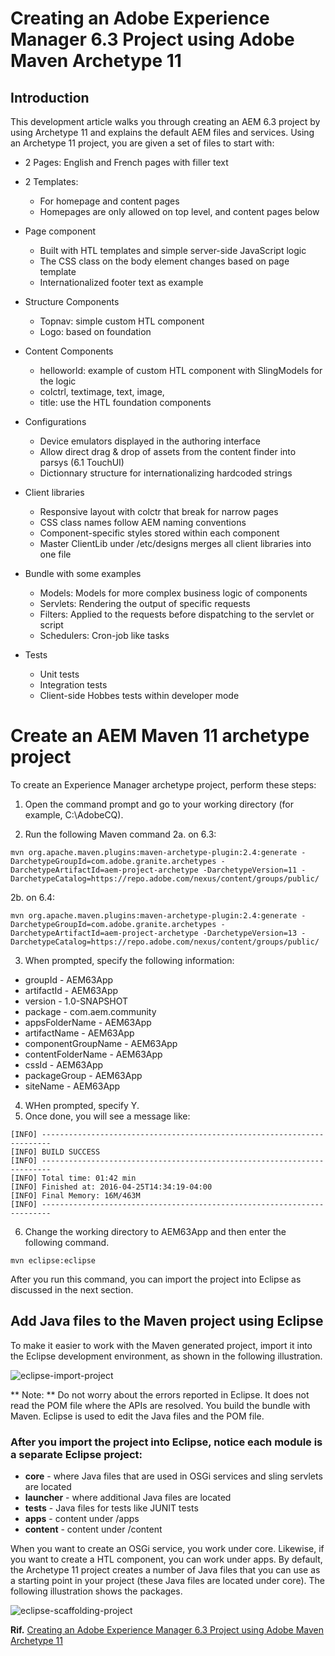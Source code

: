 # Creating an Adobe Experience Manager 6.3 Project using Adobe Maven Archetype 11
## Introduction
This development article walks you through creating an AEM 6.3 project by using Archetype 11 and explains the default AEM files and services. Using an Archetype 11 project, you are given a set of files to start with:

* 2 Pages: English and French pages with filler text

* 2 Templates: 
  * For homepage and content pages
  * Homepages are only allowed on top level, and content pages below

* Page component
  * Built with HTL templates and simple server-side JavaScript logic
  * The CSS class on the body element changes based on page template
  * Internationalized footer text as example

* Structure Components
  * Topnav: simple custom HTL component
  * Logo: based on foundation

* Content Components
  * helloworld: example of custom HTL component with SlingModels for the logic 
  * colctrl, textimage, text, image,
  * title: use the HTL foundation components

* Configurations
  * Device emulators displayed in the authoring interface
  * Allow direct drag & drop of assets from the content finder into parsys (6.1 TouchUI)
  * Dictionnary structure for internationalizing hardcoded strings

* Client libraries
  * Responsive layout with colctr that break for narrow pages
  * CSS class names follow AEM naming conventions
  * Component-specific styles stored within each component
  * Master ClientLib under /etc/designs merges all client libraries into one file

* Bundle with some examples
  * Models: Models for more complex business logic of components
  * Servlets: Rendering the output of specific requests
  * Filters: Applied to the requests before dispatching to the servlet or script
  * Schedulers: Cron-job like tasks

* Tests
  * Unit tests
  * Integration tests
  * Client-side Hobbes tests within developer mode

# Create an AEM Maven 11 archetype project
To create an Experience Manager archetype project, perform these steps:

1. Open the command prompt and go to your working directory (for example, C:\AdobeCQ).

2. Run the following Maven command 
2a. on 6.3:
```
mvn org.apache.maven.plugins:maven-archetype-plugin:2.4:generate -DarchetypeGroupId=com.adobe.granite.archetypes -DarchetypeArtifactId=aem-project-archetype -DarchetypeVersion=11 -DarchetypeCatalog=https://repo.adobe.com/nexus/content/groups/public/
```
2b. on 6.4:

```
mvn org.apache.maven.plugins:maven-archetype-plugin:2.4:generate -DarchetypeGroupId=com.adobe.granite.archetypes -DarchetypeArtifactId=aem-project-archetype -DarchetypeVersion=13 -DarchetypeCatalog=https://repo.adobe.com/nexus/content/groups/public/
```
3. When prompted, specify the following information:
* groupId - AEM63App
* artifactId - AEM63App
* version - 1.0-SNAPSHOT
* package - com.aem.community
* appsFolderName - AEM63App
* artifactName - AEM63App
* componentGroupName - AEM63App
* contentFolderName - AEM63App
* cssId - AEM63App
* packageGroup - AEM63App
* siteName - AEM63App

4. WHen prompted, specify Y.
5. Once done, you will see a message like:
```
[INFO] ------------------------------------------------------------------------
[INFO] BUILD SUCCESS
[INFO] ------------------------------------------------------------------------
[INFO] Total time: 01:42 min
[INFO] Finished at: 2016-04-25T14:34:19-04:00
[INFO] Final Memory: 16M/463M
[INFO] ------------------------------------------------------------------------
```
6. Change the working directory to AEM63App and then enter the following command.
```
mvn eclipse:eclipse
```
After you run this command, you can import the project into Eclipse as discussed in the next section.

## Add Java files to the Maven project using Eclipse
To make it easier to work with the Maven generated project, import it into the Eclipse development environment, as shown in the following illustration.

![eclipse-import-project](https://helpx.adobe.com/content/dam/help/en/experience-manager/using/maven_arch11/_jcr_content/main-pars/image_915987931/project.png)

** Note: ** Do not worry about the errors reported in Eclipse. It does not read the POM file where the APIs are resolved. You build the bundle with Maven. Eclipse is used to edit the Java files and the POM file.

### After you import the project into Eclipse, notice each module is a separate Eclipse project:

* **core** - where Java files that are used in OSGi services and sling servlets are located
* **launcher** - where additional Java files are located
* **tests** - Java files for tests like JUNIT tests
* **apps** - content under /apps
* **content** - content under /content

When you want to create an OSGi service, you work under core. Likewise, if you want to create a HTL component, you can work under apps.
By default, the Archetype 11 project creates a number of Java files that you can use as a starting point in your project (these Java files are located under core).
The following illustration shows the packages.

![eclipse-scaffolding-project](https://helpx.adobe.com/content/dam/help/en/experience-manager/using/maven_arch11/_jcr_content/main-pars/image_215937034/java.png)

**Rif.** [Creating an Adobe Experience Manager 6.3 Project using Adobe Maven Archetype 11](https://helpx.adobe.com/experience-manager/using/maven_arch11.html)
